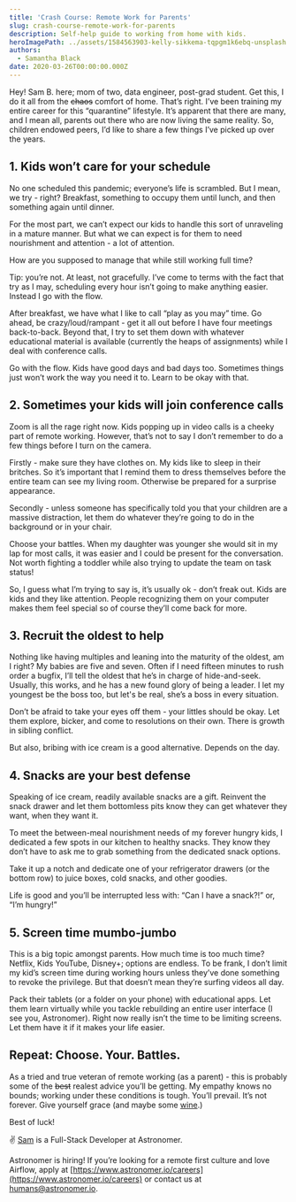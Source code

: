 ```yaml
---
title: 'Crash Course: Remote Work for Parents'
slug: crash-course-remote-work-for-parents
description: Self-help guide to working from home with kids.
heroImagePath: ../assets/1584563903-kelly-sikkema-tqpgm1k6ebq-unsplash.jpg
authors:
  - Samantha Black
date: 2020-03-26T00:00:00.000Z
---
```


Hey! Sam B. here; mom of two, data engineer, post-grad student. Get this, I do it all from the ~~chaos~~ comfort of home. That’s right. I’ve been training my entire career for this “quarantine” lifestyle. It’s apparent that there are many, and I mean all, parents out there who are now living the same reality. So, children endowed peers, I’d like to share a few things I’ve picked up over the years. 

## 1. Kids won’t care for your schedule 

No one scheduled this pandemic; everyone’s life is scrambled. But I mean, we try - right? Breakfast, something to occupy them until lunch, and then something again until dinner. 

For the most part, we can’t expect our kids to handle this sort of unraveling in a mature manner. But what we can expect is for them to need nourishment and attention - a lot of attention. 

How are you supposed to manage that while still working full time? 

Tip: you’re not. At least, not gracefully. I’ve come to terms with the fact that try as I may, scheduling every hour isn’t going to make anything easier. Instead I go with the flow. 

After breakfast, we have what I like to call “play as you may” time. Go ahead, be crazy/loud/rampant - get it all out before I have four meetings back-to-back. Beyond that, I try to set them down with whatever educational material is available (currently the heaps of assignments) while I deal with conference calls.

Go with the flow. Kids have good days and bad days too. Sometimes things just won’t work the way you need it to. Learn to be okay with that. 

## 2. Sometimes your kids will join conference calls

Zoom is all the rage right now. Kids popping up in video calls is a cheeky part of remote working. However, that’s not to say I don’t remember to do a few things before I turn on the camera. 

Firstly - make sure they have clothes on. My kids like to sleep in their britches. So it’s important that I remind them to dress themselves before the entire team can see my living room. Otherwise be prepared for a surprise appearance.

Secondly - unless someone has specifically told you that your children are a massive distraction, let them do whatever they’re going to do in the background or in your chair. 

Choose your battles. When my daughter was younger she would sit in my lap for most calls, it was easier and I could be present for the conversation. Not worth fighting a toddler while also trying to update the team on task status!

So, I guess what I’m trying to say is, it’s usually ok - don’t freak out. Kids are kids and they like attention. People recognizing them on your computer makes them feel special so of course they’ll come back for more. 

## 3. Recruit the oldest to help

Nothing like having multiples and leaning into the maturity of the oldest, am I right? My babies are five and seven. Often if I need fifteen minutes to rush order a bugfix, I’ll tell the oldest that he’s in charge of hide-and-seek. Usually, this works, and he has a new found glory of being a leader. I let my youngest be the boss too, but let's be real, she’s a boss in every situation. 

Don’t be afraid to take your eyes off them - your littles should be okay. Let them explore, bicker, and come to resolutions on their own. There is growth in sibling conflict. 

But also, bribing with ice cream is a good alternative. Depends on the day.

## 4. Snacks are your best defense

Speaking of ice cream, readily available snacks are a gift. Reinvent the snack drawer and let them bottomless pits know they can get whatever they want, when they want it. 

To meet the between-meal nourishment needs of my forever hungry kids, I dedicated a few spots in our kitchen to healthy snacks. They know they don’t have to ask me to grab something from the dedicated snack options.

Take it up a notch and dedicate one of your refrigerator drawers (or the bottom row) to juice boxes, cold snacks, and other goodies. 

Life is good and you’ll be interrupted less with: “Can I have a snack?!” or, “I’m hungry!”

## 5. Screen time mumbo-jumbo

This is a big topic amongst parents. How much time is too much time? Netflix, Kids YouTube, Disney+; options are endless. To be frank, I don’t limit my kid’s screen time during working hours unless they’ve done something to revoke the privilege. But that doesn’t mean they’re surfing videos all day.

Pack their tablets (or a folder on your phone) with educational apps. Let them learn virtually while you tackle rebuilding an entire user interface (I see you, Astronomer). Right now really isn’t the time to be limiting screens. Let them have it if it makes your life easier. 
<!-- markdownlint-disable -->
## Repeat: Choose. Your. Battles.
<!-- markdownlint-restore -->
As a tried and true veteran of remote working (as a parent) - this is probably some of the ~~best~~ realest advice you’ll be getting. My empathy knows no bounds; working under these conditions is tough. You’ll prevail. It’s not forever. Give yourself grace (and maybe some [wine](https://www.winc.com/).)

Best of luck!

✌️
[Sam](https://www.linkedin.com/in/samantha-black/) is a Full-Stack Developer at Astronomer.

Astronomer is hiring! If you’re looking for a remote first culture and love Airflow, apply at [https://www.astronomer.io/careers](https://www.astronomer.io/careers) or contact us at [humans@astronomer.io](mailto:humans@astronomer.io).
